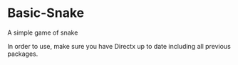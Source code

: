 # Basic-Snake
A simple game of snake

In order to use, make sure you have Directx up to date including all previous packages.

